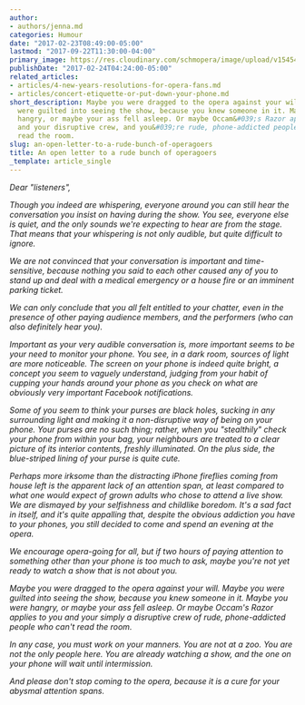 ```yaml
---
author:
- authors/jenna.md
categories: Humour
date: "2017-02-23T08:49:00-05:00"
lastmod: "2017-09-22T11:30:00-04:00"
primary_image: https://res.cloudinary.com/schmopera/image/upload/v1545409169/media/webhook-uploads/1506094251025/2017-09-22---Letter.jpg.jpg
publishDate: "2017-02-24T04:24:00-05:00"
related_articles:
- articles/4-new-years-resolutions-for-opera-fans.md
- articles/concert-etiquette-or-put-down-your-phone.md
short_description: Maybe you were dragged to the opera against your will. Maybe you
  were guilted into seeing the show, because you knew someone in it. Maybe you were
  hangry, or maybe your ass fell asleep. Or maybe Occam&#039;s Razor applies to you
  and your disruptive crew, and you&#039;re rude, phone-addicted people who can&#039;t
  read the room.
slug: an-open-letter-to-a-rude-bunch-of-operagoers
title: An open letter to a rude bunch of operagoers
_template: article_single
---
```


*Dear "listeners",*

*Though you indeed are whispering, everyone around you can still hear the conversation you insist on having during the show. You see, everyone else is quiet, and the only sounds we're expecting to hear are from the stage. That means that your whispering is not only audible, but quite difficult to ignore.* 

*We are not convinced that your conversation is important and time-sensitive, because nothing you said to each other caused any of you to stand up and deal with a medical emergency or a house fire or an imminent parking ticket.* 

*We can only conclude that you all felt entitled to your chatter, even in the presence of other paying audience members, and the performers (who can also definitely hear you).*

*Important as your very audible conversation is, more important seems to be your need to monitor your phone. You see, in a dark room, sources of light are more noticeable. The screen on your phone is indeed quite bright, a concept you seem to vaguely understand, judging from your habit of cupping your hands around your phone as you check on what are obviously very important Facebook notifications.* 

*Some of you seem to think your purses are black holes, sucking in any surrounding light and making it a non-disruptive way of being on your phone. Your purses are no such thing; rather, when you "stealthily" check your phone from within your bag, your neighbours are treated to a clear picture of its interior contents, freshly illuminated. On the plus side, the blue-striped lining of your purse is quite cute.*

*Perhaps more irksome than the distracting iPhone fireflies coming from house left is the apparent lack of an attention span, at least compared to what one would expect of grown adults who chose to attend a live show. We are dismayed by your selfishness and childlike boredom. It's a sad fact in itself, and it's quite appalling that, despite the obvious addiction you have to your phones, you still decided to come and spend an evening at the opera.* 

*We encourage opera-going for all, but if two hours of paying attention to something other than your phone is too much to ask, maybe you're not yet ready to watch a show that is not about you.*

*Maybe you were dragged to the opera against your will. Maybe you were guilted into seeing the show, because you knew someone in it. Maybe you were hangry, or maybe your ass fell asleep. Or maybe Occam's Razor applies to you and your simply a disruptive crew of rude, phone-addicted people who can't read the room.* 

*In any case, you must work on your manners. You are not at a zoo. You are not the only people here. You are already watching a show, and the one on your phone will wait until intermission.* 

*And please don't stop coming to the opera, because it is a cure for your abysmal attention spans.*
